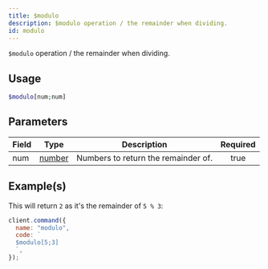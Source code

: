 ```yaml
---
title: $modulo
description: $modulo operation / the remainder when dividing.
id: modulo
---
```


`$modulo` operation / the remainder when dividing.

## Usage

```php
$modulo[num;num]
```

## Parameters

| Field | Type                                                                                              | Description                         | Required |
| ----- | ------------------------------------------------------------------------------------------------- | ----------------------------------- | :------: |
| num   | [number](https://developer.mozilla.org/en-US/docs/Web/JavaScript/Reference/Global_Objects/Number) | Numbers to return the remainder of. |   true   |

## Example(s)

This will return `2` as it's the remainder of `5 % 3`:

```javascript
client.command({
  name: "modulo",
  code: `
  $modulo[5;3]
  `,
});
```

